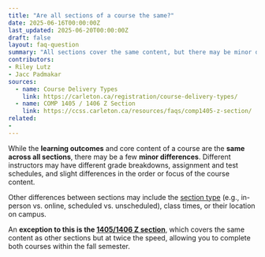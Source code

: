 ```yaml
---
title: "Are all sections of a course the same?"
date: 2025-06-16T00:00:00Z
last_updated: 2025-06-20T00:00:00Z
draft: false
layout: faq-question
summary: "All sections cover the same content, but there may be minor differences such as the instructor, schedule and more."
contributors: 
- Riley Lutz
- Jacc Padmakar
sources:
  - name: Course Delivery Types
    link: https://carleton.ca/registration/course-delivery-types/
  - name: COMP 1405 / 1406 Z Section
    link: https://ccss.carleton.ca/resources/faqs/comp1405-z-section/
related:
- 
---
```

While the **learning outcomes** and core content of a course are the **same across all sections**, there may be a few **minor differences**. Different instructors may have different grade breakdowns, assignment and test schedules, and slight differences in the order or focus of the course content.

Other differences between sections may include the [section type](https://carleton.ca/registration/course-delivery-types/) (e.g., in-person vs. online, scheduled vs. unscheduled), class times, or their location on campus. 

An **exception to this is the [1405/1406 Z section](/resources/faqs/comp1405-z-section/)**, which covers the same content as other sections but at twice the speed, allowing you to complete both courses within the fall semester.
